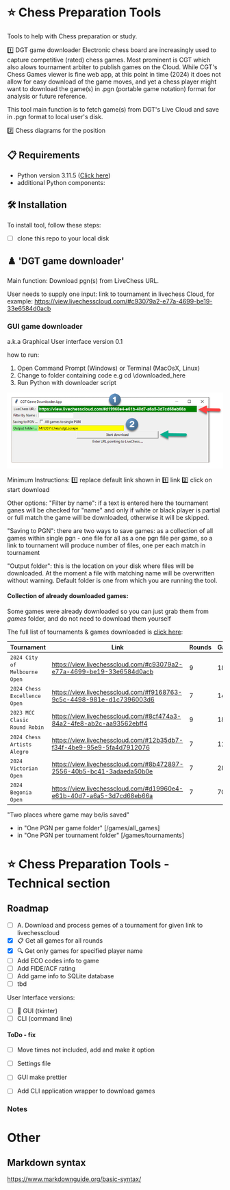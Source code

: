 
# ⭐ Chess Preparation Tools 

Tools to help with Chess preparation or study.

:one: DGT game downloader 
Electronic chess board are increasingly used to capture competitive (rated) chess games. Most prominent is CGT which also alows tournament arbiter to publish games on the Cloud. 
While CGT's Chess Games viewer is fine web app, at this point in time (2024) it does not allow for easy download of the game moves, and yet a chess player might want to download the game(s) in .pgn (portable game notation) format for analysis or future reference. 

This tool main function is to fetch game(s) from DGT's Live Cloud and save in .pgn format to local user's disk.

:two: Chess diagrams for the position 




## **📋 Requirements**

- Python version 3.11.5 ([Click here](https://www.python.org/ftp/python/3.11.5/python-3.11.5-amd64.exe))
- additional Python components:

## **🛠️ Installation**

To install tool, follow these steps:
- [ ] clone this repo to your local disk 


## :chess_pawn: 'DGT game downloader'

Main function: Download pgn(s) from LiveChess URL.

User needs to supply one input: link to tournament in livechess Cloud, for example:
https://view.livechesscloud.com/#c93079a2-e77a-4699-be19-33e6584d0acb   

### GUI game downloader 

a.k.a Graphical User interface version 0.1

how to run:
1. Open Command Prompt (Windows) or Terminal (MacOsX, Linux)
2. Change to folder containing code e.g cd \downloaded_here 
3. Run Python with downloader script
  

<!-- [First GUI, very Spartan looking](./doc/downloader_v_0_1.png)-->

![GUI#github](https://github.com/dusan-dakic/chess_prep_tools/blob/main/doc/downloader_v_0_1.png)

Minimum Instructions: 
:one: replace default link shown in :one: link 
:two: click on start download 

Other options:
"Filter by name": if a text is entered here the tournament ganes will be checked for "name" and only if white or black player is partial or full match the game will be downloaded, otherwise it will be skipped.

"Saving to PGN": there are two ways to save games: 
  as a collection of all games within single pgn - one file for all 
  as a one pgn file per game, so a link to tournament will produce number of files, one per each match in tournament 
  
"Output folder": this is the location on your disk where files will be downloaded. At the moment a file with matching name will be overwritten without warning. Default folder is one from which you are running the tool.

#### Collection of already downloaded games:

Some games were already downloaded so you can just grab them from *games* folder, and do not need to download them yourself

The full list of tournaments & games downloaded is [click here](Tournament_games_download.md):

| Tournament                             | Link                                                                  | Rounds | Games |
| -------------------------------------- | --------------------------------------------------------------------- | -------| ----- |
| `2024 City of Melbourne Open`          | https://view.livechesscloud.com/#c93079a2-e77a-4699-be19-33e6584d0acb | 9      | 18    |
| `2024 Chess Excellence Open`           | https://view.livechesscloud.com/#f9168763-9c5c-4498-981e-d1c7396003d6 | 7      | 14    |
| `2023 MCC Clasic Round Robin`          | https://view.livechesscloud.com/#8cf474a3-84a2-4fe8-ab2c-aa93562ebff4 | 9      | 18    |
| `2024 Chess Artists Alegro`            | https://view.livechesscloud.com/#12b35db7-f34f-4be9-95e9-5fa4d7912076 | 7      | 11*   |
| `2024 Victorian Open`                  | https://view.livechesscloud.com/#8b472897-2556-40b5-bc41-3adaeda50b0e | 7      | 28    |
| `2024 Begonia Open`                    | https://view.livechesscloud.com/#d19960e4-e61b-40d7-a6a5-3d7cd68eb66a | 7      | 70    |


"Two places where game may be/is saved"
- in "One PGN per game folder" [/games/all_games]
- in "One PGN per tournament folder" [/games/tournaments]



 # ⭐ Chess Preparation Tools - Technical section   

## Roadmap

* [ ] A. Download and process gemes of a tournament for given link to livechesscloud 
*   [x] 📋 Get all games for all rounds
*   [x] 🔍 Get only games for specified player name
*   [ ] Add ECO codes info to game
*   [ ] Add FIDE/ACF rating
*   [ ] Add game info to SQLite database
*   [ ] tbd 

User Interface versions:
* [ ] 🚀 GUI (tkinter)
* [ ] CLI (command line)

<!--
:white_check_mark:
:heavy_check_mark:
:x:
:negative_squared_cross_mark:
:a:
:nine:
:chess_pawn:
:chess_queen:
-->

#### ToDo - fix

*  [ ] Move times not included, add and make it option 
*  [ ] Settings file 
*  [ ] GUI make prettier 
*  [ ] Add CLI application wrapper to download games  
  


### Notes


Other
=====

Markdown syntax 
---------------

https://www.markdownguide.org/basic-syntax/
